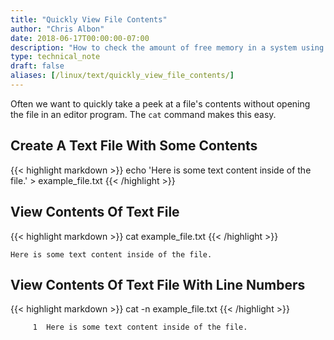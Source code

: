 ```yaml
---
title: "Quickly View File Contents"
author: "Chris Albon"
date: 2018-06-17T00:00:00-07:00
description: "How to check the amount of free memory in a system using the Linux command line."
type: technical_note
draft: false
aliases: [/linux/text/quickly_view_file_contents/]
---
```


Often we want to quickly take a peek at a file's contents without opening the file in an editor program. The `cat` command makes this easy.

## Create A Text File With Some Contents

{{< highlight markdown >}}
echo 'Here is some text content inside of the file.' > example_file.txt
{{< /highlight >}}

## View Contents Of Text File

{{< highlight markdown >}}
cat example_file.txt
{{< /highlight >}}
```
Here is some text content inside of the file.
```

## View Contents Of Text File With Line Numbers

{{< highlight markdown >}}
cat -n example_file.txt
{{< /highlight >}}
```
     1	Here is some text content inside of the file.
```